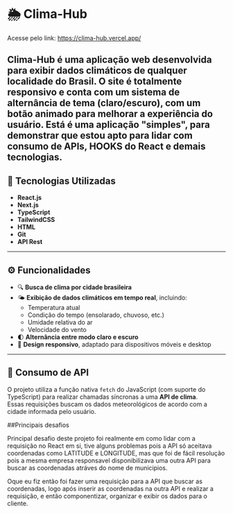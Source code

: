 # 🌦️ Clima-Hub

Acesse pelo link: https://clima-hub.vercel.app/

**Clima-Hub** é uma aplicação web desenvolvida para exibir dados climáticos de qualquer localidade do **Brasil**. O site é totalmente **responsivo** e conta com um sistema de **alternância de tema (claro/escuro)**, com um botão animado para melhorar a experiência do usuário.
Está é uma aplicação "simples", para demonstrar que estou apto para lidar com consumo de APIs, HOOKS do React e demais tecnologias.
---

## 🚀 Tecnologias Utilizadas

- **React.js**
- **Next.js**
- **TypeScript**
- **TailwindCSS**
- **HTML**
- **Git**
- **API Rest**

---

## ⚙️ Funcionalidades

- 🔍 **Busca de clima por cidade brasileira**
- 🌤️ **Exibição de dados climáticos em tempo real**, incluindo:
  - Temperatura atual
  - Condição do tempo (ensolarado, chuvoso, etc.)
  - Umidade relativa do ar
  - Velocidade do vento
- 🌓 **Alternância entre modo claro e escuro**
- 📱 **Design responsivo**, adaptado para dispositivos móveis e desktop

---

## 🔌 Consumo de API

O projeto utiliza a função nativa `fetch` do JavaScript (com suporte do TypeScript) para realizar chamadas síncronas a uma **API de clima**.  
Essas requisições buscam os dados meteorológicos de acordo com a cidade informada pelo usuário.

##Principais desafios

Principal desafio deste projeto foi realmente em como lidar com a requisição no React em si, tive alguns problemas pois a API só aceitava coordenadas como LATITUDE e LONGITUDE, mas que foi de fácil resolução pois a mesma empresa responsavel disponibilizava uma outra API para buscar as coordenadas atráves do nome de municipios.

Oque eu fiz então foi fazer uma requisição para a API que buscar as coordenadas, logo após inserir as coordenadas na outra API e realizar a requisição, e então componentizar, organizar e exibir os dados para o cliente.
